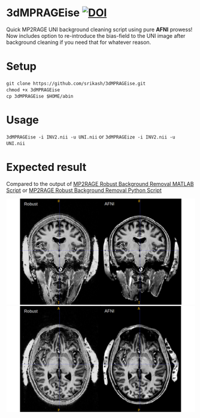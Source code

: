 # 3dMPRAGEise [![DOI](https://zenodo.org/badge/304074221.svg)](https://zenodo.org/badge/latestdoi/304074221)

Quick MP2RAGE UNI background cleaning script using pure **AFNI** prowess! 
Now includes option to re-introduce the bias-field to the UNI image after background cleaning if you need that for whatever reason.

# Setup
`git clone https://github.com/srikash/3dMPRAGEise.git`  
`chmod +x 3dMPRAGEise`  
`cp 3dMPRAGEise $HOME/abin`  

# Usage
`3dMPRAGEise -i INV2.nii -u UNI.nii`
or 
`3dMPRAGEize -i INV2.nii -u UNI.nii`

# Expected result
Compared to the output of [MP2RAGE Robust Background Removal MATLAB Script](https://github.com/JosePMarques/MP2RAGE-related-scripts/blob/master/DemoRemoveBackgroundNoise.m) or [MP2RAGE Robust Background Removal Python Script](https://github.com/khanlab/mp2rage_genUniDen/blob/master/mp2rage_genUniDen.py)

![Coronal](img/coronal.png)
![Axial](img/axial.png)




